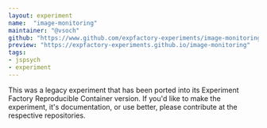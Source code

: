 ```yaml
---
layout: experiment
name:  "image-monitoring"
maintainer: "@vsoch"
github: "https://www.github.com/expfactory-experiments/image-monitoring"
preview: "https://expfactory-experiments.github.io/image-monitoring"
tags:
- jspsych
- experiment
---
```


This was a legacy experiment that has been ported into its Experiment Factory Reproducible Container version. If you'd like to make the experiment, it's documentation, or use better, please contribute at the respective repositories.
